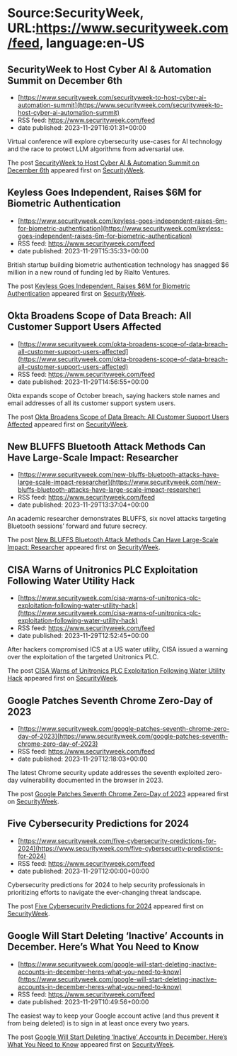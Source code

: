 # Source:SecurityWeek, URL:https://www.securityweek.com/feed, language:en-US

## SecurityWeek to Host Cyber AI & Automation Summit on December 6th
 - [https://www.securityweek.com/securityweek-to-host-cyber-ai-automation-summit](https://www.securityweek.com/securityweek-to-host-cyber-ai-automation-summit)
 - RSS feed: https://www.securityweek.com/feed
 - date published: 2023-11-29T16:01:31+00:00

<p>Virtual conference will explore cybersecurity use-cases for AI technology and the race to protect LLM algorithms from adversarial use.</p>
<p>The post <a href="https://www.securityweek.com/securityweek-to-host-cyber-ai-automation-summit/">SecurityWeek to Host Cyber AI &#038; Automation Summit on December 6th</a> appeared first on <a href="https://www.securityweek.com">SecurityWeek</a>.</p>

## Keyless Goes Independent, Raises $6M for Biometric Authentication
 - [https://www.securityweek.com/keyless-goes-independent-raises-6m-for-biometric-authentication](https://www.securityweek.com/keyless-goes-independent-raises-6m-for-biometric-authentication)
 - RSS feed: https://www.securityweek.com/feed
 - date published: 2023-11-29T15:35:33+00:00

<p>British startup building biometric authentication technology has snagged $6 million in a new round of funding led by Rialto Ventures.</p>
<p>The post <a href="https://www.securityweek.com/keyless-goes-independent-raises-6m-for-biometric-authentication/">Keyless Goes Independent, Raises $6M for Biometric Authentication</a> appeared first on <a href="https://www.securityweek.com">SecurityWeek</a>.</p>

## Okta Broadens Scope of Data Breach: All Customer Support Users Affected
 - [https://www.securityweek.com/okta-broadens-scope-of-data-breach-all-customer-support-users-affected](https://www.securityweek.com/okta-broadens-scope-of-data-breach-all-customer-support-users-affected)
 - RSS feed: https://www.securityweek.com/feed
 - date published: 2023-11-29T14:56:55+00:00

<p>Okta expands scope of October breach, saying hackers stole names and email addresses of all its customer support system users.</p>
<p>The post <a href="https://www.securityweek.com/okta-broadens-scope-of-data-breach-all-customer-support-users-affected/">Okta Broadens Scope of Data Breach: All Customer Support Users Affected</a> appeared first on <a href="https://www.securityweek.com">SecurityWeek</a>.</p>

## New BLUFFS Bluetooth Attack Methods Can Have Large-Scale Impact: Researcher
 - [https://www.securityweek.com/new-bluffs-bluetooth-attacks-have-large-scale-impact-researcher](https://www.securityweek.com/new-bluffs-bluetooth-attacks-have-large-scale-impact-researcher)
 - RSS feed: https://www.securityweek.com/feed
 - date published: 2023-11-29T13:37:04+00:00

<p>An academic researcher demonstrates BLUFFS, six novel attacks targeting Bluetooth sessions’ forward and future secrecy.</p>
<p>The post <a href="https://www.securityweek.com/new-bluffs-bluetooth-attacks-have-large-scale-impact-researcher/">New BLUFFS Bluetooth Attack Methods Can Have Large-Scale Impact: Researcher</a> appeared first on <a href="https://www.securityweek.com">SecurityWeek</a>.</p>

## CISA Warns of Unitronics PLC Exploitation Following Water Utility Hack
 - [https://www.securityweek.com/cisa-warns-of-unitronics-plc-exploitation-following-water-utility-hack](https://www.securityweek.com/cisa-warns-of-unitronics-plc-exploitation-following-water-utility-hack)
 - RSS feed: https://www.securityweek.com/feed
 - date published: 2023-11-29T12:52:45+00:00

<p>After hackers compromised ICS at a US water utility, CISA issued a warning over the exploitation of the targeted Unitronics PLC.</p>
<p>The post <a href="https://www.securityweek.com/cisa-warns-of-unitronics-plc-exploitation-following-water-utility-hack/">CISA Warns of Unitronics PLC Exploitation Following Water Utility Hack</a> appeared first on <a href="https://www.securityweek.com">SecurityWeek</a>.</p>

## Google Patches Seventh Chrome Zero-Day of 2023
 - [https://www.securityweek.com/google-patches-seventh-chrome-zero-day-of-2023](https://www.securityweek.com/google-patches-seventh-chrome-zero-day-of-2023)
 - RSS feed: https://www.securityweek.com/feed
 - date published: 2023-11-29T12:18:03+00:00

<p>The latest Chrome security update addresses the seventh exploited zero-day vulnerability documented in the browser in 2023.</p>
<p>The post <a href="https://www.securityweek.com/google-patches-seventh-chrome-zero-day-of-2023/">Google Patches Seventh Chrome Zero-Day of 2023</a> appeared first on <a href="https://www.securityweek.com">SecurityWeek</a>.</p>

## Five Cybersecurity Predictions for 2024
 - [https://www.securityweek.com/five-cybersecurity-predictions-for-2024](https://www.securityweek.com/five-cybersecurity-predictions-for-2024)
 - RSS feed: https://www.securityweek.com/feed
 - date published: 2023-11-29T12:00:00+00:00

<p>Cybersecurity predictions for 2024 to help security professionals in prioritizing efforts to navigate the ever-changing threat landscape.</p>
<p>The post <a href="https://www.securityweek.com/five-cybersecurity-predictions-for-2024/">Five Cybersecurity Predictions for 2024</a> appeared first on <a href="https://www.securityweek.com">SecurityWeek</a>.</p>

## Google Will Start Deleting ‘Inactive’ Accounts in December. Here’s What You Need to Know
 - [https://www.securityweek.com/google-will-start-deleting-inactive-accounts-in-december-heres-what-you-need-to-know](https://www.securityweek.com/google-will-start-deleting-inactive-accounts-in-december-heres-what-you-need-to-know)
 - RSS feed: https://www.securityweek.com/feed
 - date published: 2023-11-29T10:49:56+00:00

<p>The easiest way to keep your Google account active (and thus prevent it from being deleted) is to sign in at least once every two years.</p>
<p>The post <a href="https://www.securityweek.com/google-will-start-deleting-inactive-accounts-in-december-heres-what-you-need-to-know/">Google Will Start Deleting ‘Inactive’ Accounts in December. Here’s What You Need to Know</a> appeared first on <a href="https://www.securityweek.com">SecurityWeek</a>.</p>

